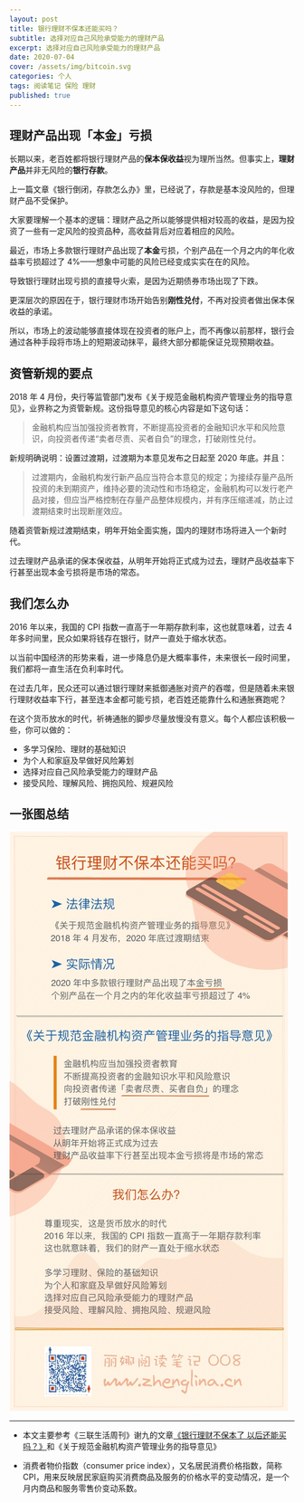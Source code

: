 ```yaml
---
layout: post
title: 银行理财不保本还能买吗？
subtitle: 选择对应自己风险承受能力的理财产品
excerpt: 选择对应自己风险承受能力的理财产品
date: 2020-07-04
cover: /assets/img/bitcoin.svg
categories: 个人
tags: 阅读笔记 保险 理财
published: true
---
```


## 理财产品出现「本金」亏损

长期以来，老百姓都将银行理财产品的**保本保收益**视为理所当然。但事实上，**理财产品**并非无风险的**银行存款**。

上一篇文章《银行倒闭，存款怎么办》里，已经说了，存款是基本没风险的，但理财产品不受保护。

大家要理解一个基本的逻辑：理财产品之所以能够提供相对较高的收益，是因为投资了一些有一定风险的投资品种，高收益背后对应着相应的风险。

最近，市场上多款银行理财产品出现了**本金**亏损，个别产品在一个月之内的年化收益率亏损超过了 4%——想象中可能的风险已经变成实实在在的风险。

导致银行理财出现亏损的直接导火索，是因为近期债券市场出现了下跌。

更深层次的原因在于，银行理财市场开始告别**刚性兑付**，不再对投资者做出保本保收益的承诺。

所以，市场上的波动能够直接体现在投资者的账户上，而不再像以前那样，银行会通过各种手段将市场上的短期波动抹平，最终大部分都能保证兑现预期收益。

## 资管新规的要点

2018 年 4 月份，央行等监管部门发布《关于规范金融机构资产管理业务的指导意见》，业界称之为资管新规。这份指导意见的核心内容是如下这句话：

> 金融机构应当加强投资者教育，不断提高投资者的金融知识水平和风险意识，向投资者传递“卖者尽责、买者自负”的理念，打破刚性兑付。

新规明确说明：设置过渡期，过渡期为本意见发布之日起至 2020 年底。并且：

> 过渡期内，金融机构发行新产品应当符合本意见的规定；为接续存量产品所投资的未到期资产，维持必要的流动性和市场稳定，金融机构可以发行老产品对接，但应当严格控制在存量产品整体规模内，并有序压缩递减，防止过渡期结束时出现断崖效应。

随着资管新规过渡期结束，明年开始全面实施，国内的理财市场将进入一个新时代。

过去理财产品承诺的保本保收益，从明年开始将正式成为过去，理财产品收益率下行甚至出现本金亏损将是市场的常态。

## 我们怎么办

2016 年以来，我国的 CPI 指数一直高于一年期存款利率，这也就意味着，过去 4 年多时间里，民众如果将钱存在银行，财产一直处于缩水状态。

以当前中国经济的形势来看，进一步降息仍是大概率事件，未来很长一段时间里，我们都将一直生活在负利率时代。

在过去几年，民众还可以通过银行理财来抵御通胀对资产的吞噬，但是随着未来银行理财收益率下行，甚至连本金都可能亏损，老百姓还能靠什么和通胀赛跑呢？

在这个货币放水的时代，祈祷通胀的脚步尽量放慢没有意义。每个人都应该积极一些，你可以做的：

- 多学习保险、理财的基础知识
- 为个人和家庭及早做好风险筹划
- 选择对应自己风险承受能力的理财产品
- 接受风险、理解风险、拥抱风险、规避风险

## 一张图总结

![](/assets/post_img/008.jpg)

---

- 本文主要参考《三联生活周刊》谢九的文章[《银行理财不保本了 以后还能买吗？》](https://finance.sina.com.cn/china/gncj/2020-06-19/doc-iircuyvi9427876.shtml)和《关于规范金融机构资产管理业务的指导意见》

- 消费者物价指数（consumer price index），又名居民消费价格指数，简称 CPI，用来反映居民家庭购买消费商品及服务的价格水平的变动情况，是一个月内商品和服务零售价变动系数。
